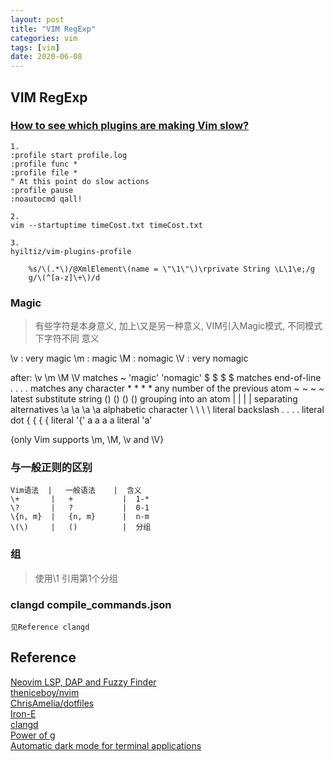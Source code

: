 ```yaml
---
layout: post
title: "VIM RegExp"
categories: vim
tags: [vim]
date: 2020-06-08
---
```

## VIM RegExp

### [How to see which plugins are making Vim slow?](https://stackoverflow.com/questions/12213597/how-to-see-which-plugins-are-making-vim-slow)

    1. 
    :profile start profile.log
    :profile func *
    :profile file *
    " At this point do slow actions
    :profile pause
    :noautocmd qall!

    2. 
    vim --startuptime timeCost.txt timeCost.txt

    3. 
    hyiltiz/vim-plugins-profile

		%s/\(.*\)/@XmlElement\(name = \"\1\"\)\rprivate String \L\1\e;/g
		g/\(^[a-z]\+\)/d

### Magic

> 有些字符是本身意义, 加上\又是另一种意义, VIM引入Magic模式, 不同模式下字符不同
> 意义

\v : very magic
\m : magic
\M : nomagic
\V : very nomagic

after:	  \v	   \m	    \M	     \V		matches ~
		'magic' 'nomagic'
          $	       $	    $	     \$		matches end-of-line
          .	       .	    \.	     \.		matches any character
          *	       *	    \*	     \*		any number of the previous atom
          ~	       ~	    \~	     \~		latest substitute string
          ()	   \(\)     \(\)     \(\)	grouping into an atom
          |	       \|	    \|	     \|		separating alternatives
          \a	   \a	    \a	     \a		alphabetic character
          \\	   \\	    \\	     \\		literal backslash
          \.	   \.	    .	     .		literal dot
          \{	   {	    {	     {		literal '{'
          a	       a	    a	     a		literal 'a'

{only Vim supports \m, \M, \v and \V}

### 与一般正则的区别

    Vim语法  |   一般语法    |  含义
    \+       |   +           |  1-*
    \?       |   ?           |  0-1
    \{n, m}  |   {n, m}      |  n-m
    \(\)     |   ()          |  分组

### 组

> 使用\1 引用第1个分组

### clangd compile_commands.json

    见Reference clangd

## Reference
[Neovim LSP, DAP and Fuzzy Finder](https://medium.com/swlh/neovim-lsp-dap-and-fuzzy-finder-60337ef08060)  
[theniceboy/nvim](https://github.com/theniceboy/nvim/blob/master/init.vim)  
[ChrisAmelia/dotfiles](https://github.com/ChrisAmelia/dotfiles)  
[Iron-E](https://github.com/Iron-E)  
[clangd](https://clangd.llvm.org/installation)  
[Power of g](https://vim.fandom.com/wiki/Power_of_g)  
[Automatic dark mode for terminal applications](https://arslan.io/2021/02/15/automatic-dark-mode-for-terminal-applications/)  

